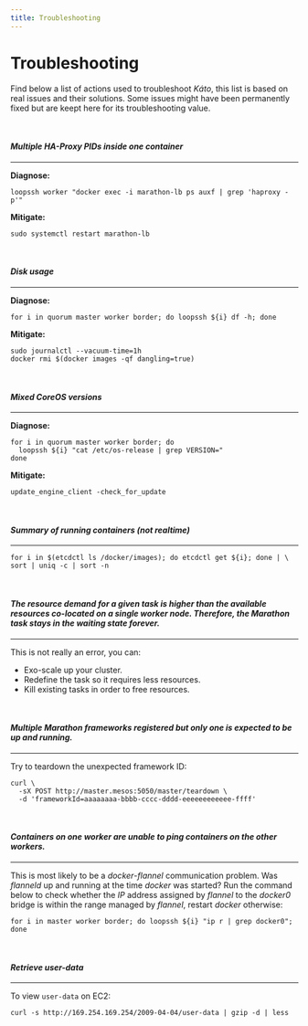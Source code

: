 ```yaml
---
title: Troubleshooting
---
```


# Troubleshooting

Find below a list of actions used to troubleshoot *Káto*, this list is based on real issues and their solutions.
Some issues might have been permanently fixed but are keept here for its troubleshooting value.

<br>
<h4><span class="glyphicon glyphicon glyphicon-pencil" aria-hidden="true"></span> <em>Multiple HA-Proxy PIDs inside one container</em></h4>
<hr>

**Diagnose:**

```
loopssh worker "docker exec -i marathon-lb ps auxf | grep 'haproxy -p'"
```

**Mitigate:**

```
sudo systemctl restart marathon-lb
```

<br>
<h4><span class="glyphicon glyphicon glyphicon-pencil" aria-hidden="true"></span> <em>Disk usage</em></h4>
<hr>

**Diagnose:**

```
for i in quorum master worker border; do loopssh ${i} df -h; done
```

**Mitigate:**

```
sudo journalctl --vacuum-time=1h
docker rmi $(docker images -qf dangling=true)
```

<br>
<h4><span class="glyphicon glyphicon glyphicon-pencil" aria-hidden="true"></span> <em>Mixed CoreOS versions</em></h4>
<hr>

**Diagnose:**

```
for i in quorum master worker border; do
  loopssh ${i} "cat /etc/os-release | grep VERSION="
done
```

**Mitigate:**

```
update_engine_client -check_for_update
```

<br>
<h4><span class="glyphicon glyphicon glyphicon-pencil" aria-hidden="true"></span> <em>Summary of running containers (not realtime)</em></h4>
<hr>

```
for i in $(etcdctl ls /docker/images); do etcdctl get ${i}; done | \
sort | uniq -c | sort -n
```

<br>
<h4><span class="glyphicon glyphicon glyphicon-pencil" aria-hidden="true"></span> <em>The resource demand for a given task is higher than the available resources co-located on a single worker node. Therefore, the Marathon task stays in the waiting state forever.</em></h4>
<hr>

This is not really an error, you can:

 - Exo-scale up your cluster.
 - Redefine the task so it requires less resources.
 - Kill existing tasks in order to free resources.

<br>
<h4><span class="glyphicon glyphicon glyphicon-pencil" aria-hidden="true"></span> <em>Multiple Marathon frameworks registered but only one is expected to be up and running.</em></h4>
<hr>

Try to teardown the unexpected framework ID:

```
curl \
  -sX POST http://master.mesos:5050/master/teardown \
  -d 'frameworkId=aaaaaaaa-bbbb-cccc-dddd-eeeeeeeeeeee-ffff'
```

<br>
<h4><span class="glyphicon glyphicon glyphicon-pencil" aria-hidden="true"></span> <em>Containers on one worker are unable to ping containers on the other workers.</em></h4>
<hr>

This is most likely to be a *docker*-*flannel* communication problem. Was *flanneld* up and running at the time *docker* was started? Run the command below to check whether the *IP* address assigned by *flannel* to the *docker0* bridge is within the range managed by *flannel*, restart *docker* otherwise:

```
for i in master worker border; do loopssh ${i} "ip r | grep docker0"; done
```

<br>
<h4><span class="glyphicon glyphicon glyphicon-pencil" aria-hidden="true"></span> <em>Retrieve user-data</em></h4>
<hr>

To view `user-data` on EC2:
```
curl -s http://169.254.169.254/2009-04-04/user-data | gzip -d | less
```
